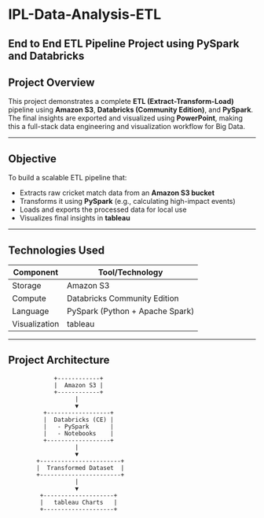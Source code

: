 # IPL-Data-Analysis-ETL
## End to End ETL Pipeline Project using PySpark and Databricks

##  Project Overview

This project demonstrates a complete **ETL (Extract-Transform-Load)** pipeline using **Amazon S3**, **Databricks (Community Edition)**, and **PySpark**. The final insights are exported and visualized using **PowerPoint**, making this a full-stack data engineering and visualization workflow for Big Data.

---

##  Objective

To build a scalable ETL pipeline that:
- Extracts raw cricket match data from an **Amazon S3 bucket**
- Transforms it using **PySpark** (e.g., calculating high-impact events)
- Loads and exports the processed data for local use
- Visualizes final insights in **tableau**

---

##  Technologies Used

| Component | Tool/Technology |
|----------|----------------|
| Storage  | Amazon S3  |
| Compute  | Databricks Community Edition |
| Language | PySpark (Python + Apache Spark) |
| Visualization |tableau |

---

##  Project Architecture

```plaintext
             +------------+
             |  Amazon S3 |
             +------------+
                   |
                   ▼
          +------------------+
          |  Databricks (CE) |
          |   - PySpark      |
          |   - Notebooks    |
          +------------------+
                   |
                   ▼
        +-----------------------+
        |  Transformed Dataset  |
        +-----------------------+
                   |
                   ▼
         +--------------------+
         |   tableau Charts   |
         +--------------------+
